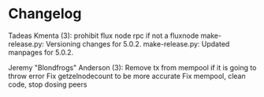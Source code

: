 Changelog
=========

Tadeas Kmenta (3):
      prohibit flux node rpc if not a fluxnode
      make-release.py: Versioning changes for 5.0.2.
      make-release.py: Updated manpages for 5.0.2.

Jeremy "Blondfrogs" Anderson (3):
      Remove tx from mempool if it is going to throw error
      Fix getzelnodecount to be more accurate
      Fix mempool, clean code, stop dosing peers


